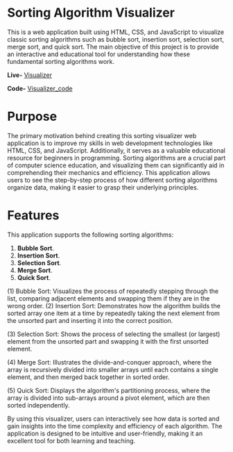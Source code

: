 # Sorting Algorithm Visualizer
This is a web application built using HTML, CSS, and JavaScript to visualize classic sorting algorithms such as bubble sort, insertion sort, selection sort, merge sort, and quick sort. The main objective of this project is to provide an interactive and educational tool for understanding how these fundamental sorting algorithms work.

**Live-** [Visualizer](https://abhishekkumar369.github.io/Sorting-Algo-Visualizer/) 

**Code-** [Visualizer_code](https://github.com/abhishekkumar369/Sorting-Algo-Visualizer.git)



# Purpose
The primary motivation behind creating this sorting visualizer web application is to improve my skills in web development technologies like HTML, CSS, and JavaScript. Additionally, it serves as a valuable educational resource for beginners in programming. Sorting algorithms are a crucial part of computer science education, and visualizing them can significantly aid in comprehending their mechanics and efficiency. This application allows users to see the step-by-step process of how different sorting algorithms organize data, making it easier to grasp their underlying principles.

# Features
This application supports the following sorting algorithms:
  1. **Bubble Sort**.
  2. **Insertion Sort**.
  3. **Selection Sort**.
  4. **Merge Sort**.
  5. **Quick Sort**.



(1) Bubble Sort: Visualizes the process of repeatedly stepping through the list, comparing adjacent elements and swapping them if they are in the wrong order.
(2) Insertion Sort: Demonstrates how the algorithm builds the sorted array one item at a time by repeatedly taking the next element from the unsorted part and inserting it into the correct position.

(3) Selection Sort: Shows the process of selecting the smallest (or largest) element from the unsorted part and swapping it with the first unsorted element.

(4) Merge Sort: Illustrates the divide-and-conquer approach, where the array is recursively divided into smaller arrays until each contains a single element, and then merged back together in sorted order.

(5) Quick Sort: Displays the algorithm's partitioning process, where the array is divided into sub-arrays around a pivot element, which are then sorted independently.



By using this visualizer, users can interactively see how data is sorted and gain insights into the time complexity and efficiency of each algorithm. The application is designed to be intuitive and user-friendly, making it an excellent tool for both learning and teaching.
